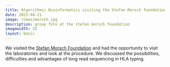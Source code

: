 ```yaml
---
title: Algorithmic Bioinformatics visiting the Stefan Morsch foundation
date: 2023-04-21
image: /news/morsch.jpg
description: group foto at the stefan morsch foundation
imagewidth: 25
layout: basic
---
```


We visited the [Stefan Morsch Foundation](https://stefan-morsch-stiftung.com/) and had the opportunity to visit the laboratories and look at the procedure. We discussed the possibilities, difficulties and advantages of long read sequencing in HLA typing.